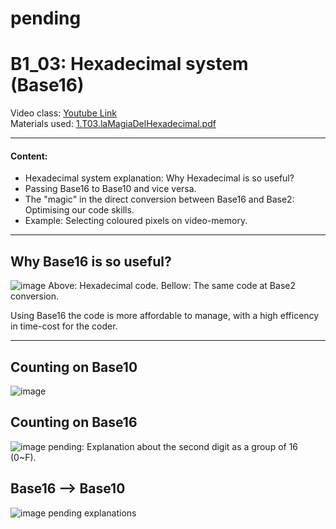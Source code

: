 # pending

# B1_03: Hexadecimal system (Base16)
Video class: [Youtube Link](https://youtu.be/69aj0Vs8D8c)  
Materials used: [ 1.T03.laMagiaDelHexadecimal.pdf ](https://github.com/alexandrglm/elearning_tools/blob/9fbf9fd84dfc8a0c79fb6fee964eee4361816353/z80asmmooc/contents/Course/MODULE_1%3ASprite_in_machine_Code/B01_THEORY/B01_materials/1.T03.laMagiaDelHexadecimal.pdf)
***

#### Content:  
- Hexadecimal system explanation: Why Hexadecimal is so useful?  
- Passing Base16 to Base10 and vice versa.  
- The "magic" in the direct conversion between Base16 and Base2: Optimising our code skills.  
- Example: Selecting coloured pixels on video-memory.    
***

## Why Base16 is so useful?
![image](https://github.com/user-attachments/assets/a5bdb494-fc05-4a46-a45d-8679a293d961)
Above: Hexadecimal code.
Bellow: The same code at Base2 conversion.

Using Base16 the code is more affordable to manage, with a high efficency in time-cost for the coder.
***
## Counting on Base10
![image](https://github.com/user-attachments/assets/5ca857dd-7753-4fe9-9911-acffeb9e32cf)

## Counting on Base16
![image](https://github.com/user-attachments/assets/8606e252-48e7-4537-bbd6-9be4b96912d4)
pending: Explanation about the second digit as a group of 16 (0~F).

## Base16 --> Base10
![image](https://github.com/user-attachments/assets/25a3b7e0-eb89-4e0f-a7d9-701734fa19f9)
pending explanations



